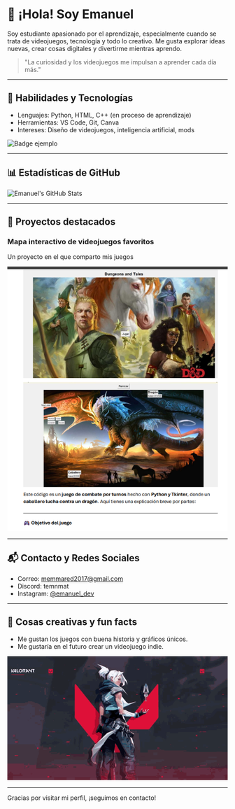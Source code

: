 # 👋 ¡Hola! Soy Emanuel

Soy estudiante apasionado por el aprendizaje, especialmente cuando se trata de videojuegos, tecnología y todo lo creativo. Me gusta explorar ideas nuevas, crear cosas digitales y divertirme mientras aprendo.

> "La curiosidad y los videojuegos me impulsan a aprender cada día más."

---

## 🎯 Habilidades y Tecnologías

- Lenguajes: Python, HTML, C++ (en proceso de aprendizaje)
- Herramientas: VS Code, Git, Canva
- Intereses: Diseño de videojuegos, inteligencia artificial, mods

![Badge ejemplo](https://img.shields.io/badge/Estudiante%20Curioso-Aprendiendo%20cada%20día-blue)

---

## 📊 Estadísticas de GitHub

![Emanuel's GitHub Stats](https://github-readme-stats.vercel.app/api?username=Emanuel17138&show_icons=true&theme=tokyonight)

---

## 📂 Proyectos destacados

### Mapa interactivo de videojuegos favoritos
Un proyecto en el que comparto mis juegos

![Proyecto videojuego](videojuego_proyecto.jpg)

---

## 📬 Contacto y Redes Sociales

- Correo: memmared2017@gmail.com
- Discord: temnmat
- Instagram: [@emanuel_dev](https://instagram.com/t_menma_t)

---

## 🎨 Cosas creativas y fun facts

- Me gustan los juegos con buena historia y gráficos únicos.
- Me gustaría en el futuro crear un videojuego indie.

![Foto personal o avatar](yo_avatar.gif)

---

Gracias por visitar mi perfil, ¡seguimos en contacto!
